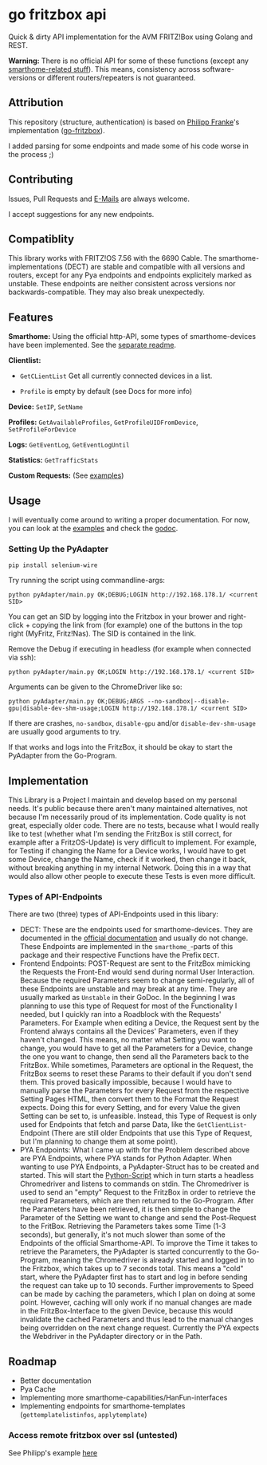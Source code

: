 # go fritzbox api

Quick & dirty API implementation for the AVM FRITZ!Box using Golang and REST.

**Warning:** There is no official API for some of these functions (except
any [smarthome-related stuff](https://avm.de/fileadmin/user_upload/Global/Service/Schnittstellen/AHA-HTTP-Interface.pdf)).
This means, consistency across software-versions or different routers/repeaters is not guaranteed.

## Attribution

This repository (structure, authentication) is based on [Philipp Franke](https://github.com/philippfranke)'s
implementation ([go-fritzbox](https://github.com/philippfranke/go-fritzbox)).

I added parsing for some endpoints and made some of his code worse in the process ;)

## Contributing

Issues, Pull Requests and [E-Mails](mailto:fritz@marius.codes) are always welcome.

I accept suggestions for any new endpoints.

## Compatiblity

This library works with FRITZ!OS 7.56 with the 6690 Cable. The smarthome-implementations (DECT) are stable and
compatible with all versions and routers, except for any Pya endpoints and endpoints explicitely marked as unstable. These endpoints are neither consistent across versions nor backwards-compatible. They may also break unexpectedly.

## Features

**Smarthome:** Using the official http-API, some types of smarthome-devices have been implemented. See
the [separate readme](SMARTHOME.md).

**Clientlist:**

- `GetCLientList` Get all currently connected devices in a list.

- `Profile` is empty by default (see Docs for more info)

**Device:** `SetIP`, `SetName`

**Profiles:** `GetAvailableProfiles`, `GetProfileUIDFromDevice`, `SetProfileForDevice`

**Logs:** `GetEventLog`, `GetEventLogUntil`

**Statistics:** `GetTrafficStats`

**Custom Requests:** (See [examples](/examples/main.go))

## Usage

I will eventually come around to writing a proper documentation. For now, you can look at the [examples](/examples/) and
check the
[godoc](https://pkg.go.dev/github.com/ByteSizedMarius/go-fritzbox-api).

### Setting Up the PyAdapter

```
pip install selenium-wire
```

Try running the script using commandline-args:

```
python pyAdapter/main.py OK;DEBUG;LOGIN http://192.168.178.1/ <current SID>
```

You can get an SID by logging into the Fritzbox in your brower and right-click + copying the link from (for example) one
of the buttons in the top right (MyFritz, Fritz!Nas). The SID is contained in the link.

Remove the Debug if executing in headless (for example when connected via ssh):

```
python pyAdapter/main.py OK;LOGIN http://192.168.178.1/ <current SID>
```

Arguments can be given to the ChromeDriver like so:

```
python pyAdapter/main.py OK;DEBUG;ARGS --no-sandbox|--disable-gpu|disable-dev-shm-usage;LOGIN http://192.168.178.1/ <current SID>
```

If there are crashes, `no-sandbox`, `disable-gpu` and/or `disable-dev-shm-usage` are usually good arguments to try.

If that works and logs into the FritzBox, it should be okay to start the PyAdapter from the Go-Program.

## Implementation

This Library is a Project I maintain and develop based on my personal needs. It's public because there aren't many
maintained alternatives, not because I'm necessarily proud of its implementation. Code quality is not great, especially
older code. There are no tests, because what I would really like to test (whether what I'm sending the FritzBox is still
correct, for example after a FritzOS-Update) is very difficult to implement. For example, for Testing if changing the
Name for a Device works, I would have to get some Device, change the Name, check if it worked, then change it back,
without breaking anything in my internal Network. Doing this in a way that would also allow other people to execute
these Tests is even more difficult.

### Types of API-Endpoints

There are two (three) types of API-Endpoints used in this libary:

- DECT: These are the endpoints used for smarthome-devices. They are documented in
  the [official documentation](https://avm.de/fileadmin/user_upload/Global/Service/Schnittstellen/AHA-HTTP-Interface.pdf)
  and usually do not change. These Endpoints are implemented in the `smarthome_`-parts of this package and their
  respective Functions have the Prefix `DECT`.
- Frontend Endpoints: POST-Request are sent to the FritzBox mimicking the Requests the Front-End would send during
  normal
  User Interaction. Because the required Parameters seem to change semi-regularly, all of these Endpoints are unstable
  and may break
  at any time. They are usually marked as `Unstable` in their GoDoc. In the beginning I was planning to use
  this type of Request for most of the Functionality I needed, but I quickly ran into a Roadblock with the Requests'
  Parameters. For Example when editing a Device, the Request sent by the Frontend always contains all the Devices'
  Parameters, even if they haven't changed. This means, no matter what Setting you want to change, you would have to get
  all the Parameters for a Device, change the one you want to change, then send all the Parameters back to the FritzBox.
  While sometimes, Parameters are optional in the Request, the FritzBox seems to reset these Params to their default if
  you don't send them. This proved basically impossible, because I would have to manually parse the Parameters for every
  Request from the respective Setting Pages HTML, then convert them to the Format the Request expects. Doing this for
  every Setting, and for every Value the given Setting can be set to, is unfeasible.
  Instead, this Type of Request is only used for Endpoints that fetch and parse Data, like the `GetClientList`-Endpoint
  (There are still older Endpoints that use this Type of Request, but I'm planning to change them at some point).
- PYA Endpoints: What I came up with for the Problem described above are PYA Endpoints, where PYA stands for Python
  Adapter. When wanting to use PYA Endpoints, a PyAdapter-Struct has to be created and started. This will start
  the [Python-Script](/pyAdapter/) which in turn starts a headless Chromedriver and listens to commands on stdin. The
  Chromedriver is used to send an "empty" Request to the FritzBox in order to retrieve the required Parameters, which
  are then returned to the Go-Program. After the Parameters have been retrieved, it is then simple to change the
  Parameter of the Setting we want to change and send the Post-Request to the FritBox. Retrieving the Parameters takes
  some Time (1-3 seconds), but generally, it's not much slower than some of the Endpoints of the official Smarthome-API.
  To improve the Time it takes to retrieve the Parameters, the PyAdapter is started concurrently to the Go-Program,
  meaning the Chromedriver is already started and logged in to the Fritzbox, which takes up to 7 seconds total. This
  means a "cold" start, where the PyAdapter first has to start and log in before sending the request can take up to 10
  seconds. Further improvements to Speed can be made by caching the parameters, which I plan on doing at some point.
  However, caching will only work if no manual changes are made in the FritzBox-Interface to the given Device, because
  this would invalidate the cached Parameters and thus lead to the manual changes being overridden on the next change
  request. Currently the PYA expects the Webdriver in the PyAdapter directory or in the Path.

## Roadmap

- Better documentation
- Pya Cache
- Implementing more smarthome-capabilities/HanFun-interfaces
- Implementing endpoints for smarthome-templates (`gettemplatelistinfos`, `applytemplate`)

### Access remote fritzbox over ssl (untested)

See Philipp's example [here](https://github.com/philippfranke/go-fritzbox#access-remote-fritzbox-over-ssl)